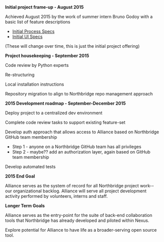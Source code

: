 **Initial project frame-up - August 2015**

Achieved August 2015 by the work of summer intern Bruno Godoy with a basic list of feature descriptions
* [Initial Process Specs](http://northbridgetech.org/downloads/alliance_process_specs.pdf)
* [Initial UI Specs](http://northbridgetech.org/downloads/alliance_ui_specs.pdf)
  
(These will change over time, this is just the initial project offering)

**Project housekeeping - September 2015**

Code review by Python experts

Re-structuring

Local installation instructions

Repository migration to align to Northbridge repo management approach

**2015 Development roadmap - September-December 2015**

Deploy project to a centralized dev environment

Complete code review tasks to support existing feature-set

Develop auth approach that allows access to Alliance based on Northbridge GitHub team membership
* Step 1 - anyone on a Northbridge GitHub team has all privileges
* Step 2 - maybe?? add an authorization layer, again based on GitHub team membership 

Develop automated tests

**2015 End Goal**

Alliance serves as the system of record for all Northbridge project work--our organizational backlog. Alliance will serve all project development activity performed by volunteers, interns and staff.

**Longer Term Goals**

Alliance serves as the entry-point for the suite of back-end collaboration tools that Northbridge has already developed and piloted within Nexus.

Explore potential for Alliance to have life as a broader-serving open source tool.





